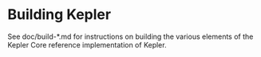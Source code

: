 Building Kepler
=============

See doc/build-*.md for instructions on building the various
elements of the Kepler Core reference implementation of Kepler.
